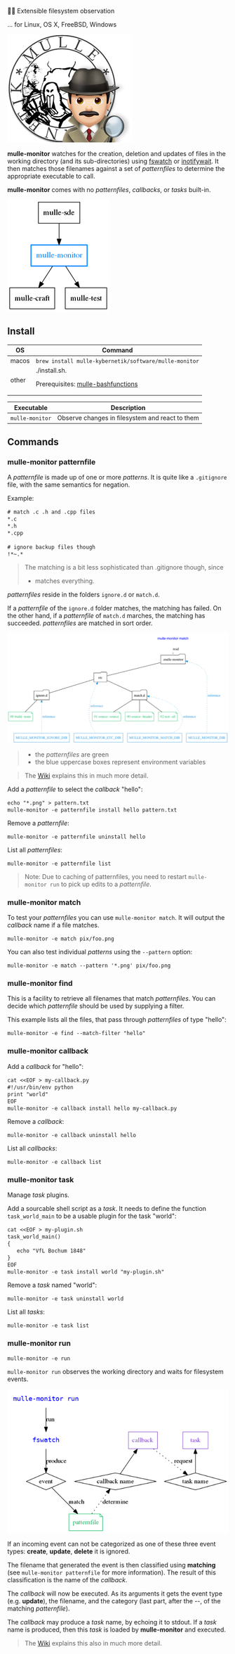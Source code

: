  🕵🏻‍ Extensible filesystem observation

... for Linux, OS X, FreeBSD, Windows

![](mulle-monitor.png)

**mulle-monitor** watches for the creation, deletion and updates of files
in the working directory (and its sub-directories) using
[fswatch](https://github.com/emcrisostomo/fswatch) or
[inotifywait](https://linux.die.net/man/1/inotifywait). It then
matches those filenames against a set of *patternfiles* to determine the
appropriate executable to call. 

**mulle-monitor** comes with no *patternfiles*, *callbacks*, or *tasks*
built-in.


![](dox/mulle-monitor-overview.png)



## Install


OS          | Command
------------|------------------------------------
macos       | `brew install mulle-kybernetik/software/mulle-monitor`
other       | ./install.sh.<p>Prerequisites: [mulle-bashfunctions](//github.com/mulle-nat/mulle-bashfunctions)



Executable      | Description
----------------|--------------------------------
`mulle-monitor` | Observe changes in filesystem and react to them



## Commands


### mulle-monitor patternfile

A *patternfile* is made up of one or more *patterns*. It is quite like a 
`.gitignore` file, with the same semantics for negation. 


Example:

```
# match .c .h and .cpp files
*.c
*.h
*.cpp

# ignore backup files though
!*~.*
```

> The matching is a bit less sophisticated than .gitignore though, since
> * matches everything.

*patternfiles* reside in the folders `ignore.d` or `match.d`. 

If a *patternfile* of the `ignore.d` folder matches, the matching has failed. 
On the other hand, if a *patternfile* of `match.d` marches, the 
matching has succeeded. *patternfiles* are matched in sort order.

![](dox/mulle-monitor-match.png)

> * the *patternfiles* are green
> * the blue uppercase boxes represent environment variables


> The [Wiki](https://github.com/mulle-sde/mulle-monitor/wiki) 
> explains this in much more detail.


Add a *patternfile* to select the *callback* "hello":

```
echo "*.png" > pattern.txt
mulle-monitor -e patternfile install hello pattern.txt
```

Remove a *patternfile*:

```
mulle-monitor -e patternfile uninstall hello
```

List all *patternfiles*:

```
mulle-monitor -e patternfile list
```

> Note: Due to  caching of patternfiles, you need
> to restart `mulle-monitor run` to pick up edits to a *patternfile*.


### mulle-monitor match

To test your *patternfiles* you can use `mulle-monitor match`. It will output 
the *callback* name if a file matches.

```
mulle-monitor -e match pix/foo.png
```

You can also test individual *patterns* using the `--pattern` option:

```
mulle-monitor -e match --pattern '*.png' pix/foo.png
```


### mulle-monitor find

This is a facility to retrieve all filenames that match *patternfiles*. You can 
decide which *patternfile* should be used by supplying a filter.

This example lists all the files, that pass through *patternfiles* of type 
"hello":

```
mulle-monitor -e find --match-filter "hello"
```


### mulle-monitor callback


Add a *callback* for "hello":

```
cat <<EOF > my-callback.py
#!/usr/bin/env python
print "world"
EOF
mulle-monitor -e callback install hello my-callback.py
```

Remove a *callback*:

```
mulle-monitor -e callback uninstall hello
```

List all *callbacks*:

```
mulle-monitor -e callback list
```


### mulle-monitor task

Manage *task* plugins.

Add a sourcable shell script as a *task*. It needs to define the function `task_world_main` to be a usable plugin for the task "world":

```
cat <<EOF > my-plugin.sh
task_world_main()
{
   echo "VfL Bochum 1848"
}
EOF
mulle-monitor -e task install world "my-plugin.sh"
```

Remove a *task* named "world":

```
mulle-monitor -e task uninstall world 
```


List all *tasks*:

```
mulle-monitor -e task list
```


### mulle-monitor run

```
mulle-monitor -e run
```

`mulle-monitor run` observes the working directory and waits for filesystem 
events.

![](dox/mulle-monitor-run.png)

If an incoming event can not be categorized as one of these three event types:
**create**, **update**, **delete** it is ignored.

The filename that generated the event is then classified using **matching**
(see `mulle-monitor patternfile` for more information). 
The result of this classification is the name of the *callback*. 

The *callback* will now be executed. As its arguments it gets the event type 
(e.g. **update**), the filename, and the category (last part, after the --, 
of the matching *patternfile*). 

The *callback* may produce a *task* name, by echoing it to stdout. If a 
*task* name is produced, then this *task* is loaded by **mulle-monitor** 
and executed. 

> The [Wiki](https://github.com/mulle-sde/mulle-monitor/wiki) 
> explains this also in much more detail.
